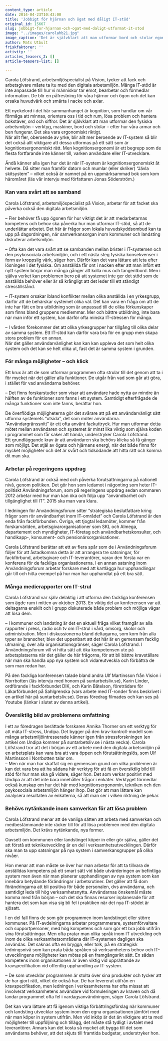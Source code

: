 ```yaml
---
content_type: article
date: 2014-04-23T10:43:00
title: 'Jobbigt för hjärnan och ögat med dåligt IT-stöd'
original_id: 15667
slug: jobbigt-for-hjarnan-och-ogat-med-daligt-utformat-it-stod
image: "../images/carolahb21.jpg"
image_caption: 'Det är självklart att man utformar bord och stolar egonomisk rätt, utifrån hur kroppen fungerar. Men det finns stora brister i hur IT fungerar ihop med hjärnans förmåga att minnas, orientera oss i tid och rum, och hantera bokstäver, ord och siffror - vår kognitiva förmåga. Vi behöver IT som är kognitionsergonomiskt rätt utformad.'
author: Mats Utbult
friskfaktorer: ''
activity: ''
articles_teasers_2: []
article-teasers-list: []

---
```


Carola Löfstrand, arbetsmiljöspecialist på Vision, tycker att fack och arbetsgivare måste ta itu med den digitala arbetsmiljön. Många IT-stöd är inte anpassade till hur vi människor tar emot, bearbetar och förmedlar information. De blir en påfrestning för våra hjärnor och ögon och det kan orsaka huvudvärk och smärta i nacke och axlar.

Ett nyckelord i det här sammanhanget är kognition, som handlar om vår förmåga att minnas, orientera oss i tid och rum, lösa problem och hantera bokstäver, ord och siffror. Det är självklart att man utformar den fysiska arbetsmiljön – verktyg, maskiner, bord och stolar – efter hur våra armar och ben fungerar. Det ska vara ergonomiskt riktigt.  
När allt fler, oberoende av yrke, blir allt mer beroende av IT-system så blir det också allt viktigare att dessa utformas på ett sätt som är kognitionsergonomiskt rätt. Men kognitionsergonomi är ett begrepp som de flesta fortfarande inte känner till, varken användare eller IT-utvecklare.

Ändå känner alla igen hur det är när IT-system är kognitionsergonomiskt åt helvete. Då sitter man framför datorn och mumlar (eller skriker) “Jävla skitsystem” – vilket också är namnet på en uppmärksammad bok som kom häromåret (läs vår intervju med författaren Jonas Söderström.)

### Kan vara svårt att se samband

Carola Löfstrand, arbetsmiljöspecialist på Vision, arbetar för att facket ska påverka också den digitala arbetsmiljön.

– Fler behöver få upp ögonen för hur viktigt det är att medarbetarnas kompetens och behov ska påverka hur man utformar IT-stöd, så att de underlättar arbetet. Det här är frågor som lokala huvudskyddsombud kan ta upp på dagordningen, när samverkansorgan inom kommuner och landsting diskuterar arbetsmiljön.

– Ofta kan det vara svårt att se sambanden mellan brister i IT-systemen och den psykosociala arbetsmiljön, och i ett nästa steg fysiska konsekvenser i form av kroppslig värk, säger hon. Därför kan det vara lättare att leta efter lösningen i det fysiska. Om anställda får ont i nacken efter att man infört ett nytt system börjar man många gånger att kolla mus och tangentbord. Men i själva verket kan problemen bero på att systemet inte ger det stöd som de anställda behöver eller är så krångligt att det leder till ett ständigt stresstillstånd.

– IT-system orsakar ibland konflikter mellan olika anställda i en yrkesgrupp, därför att de behärskar systemet olika väl. Det kan vara en fråga om att de inte har fått en bra utbildning som är anpassad till de olika förkunskaper som finns bland gruppens medlemmar. Mer och bättre utbildning, inte bara när man inför ett system, kan därför ofta minska IT-stressen för många.

– I vården förekommer det att olika yrkesgrupper har tillgång till olika delar av samma system. Ett IT-stöd kan därför vara bra för en grupp men skapa stora problem för en annan.  
När det gäller användarvänlighet kan kan kan uppleva det som helt olika system och det kan se helt olika ut, fast det är samma system i grunden.

### För många möjligheter – och klick

Ett krux är att de som utformar programmen ofta strular till det genom att ta i för mycket när det gäller alla funktioner. De utgår från vad som går att göra, i stället för vad användarna behöver.

– Det finns forskarstudier som visar att användare hade nytta av mindre än hälften av de funktioner som fanns i ett system. Samtidigt efterfrågade de många funktioner som inte fanns, berättar hon.

De överflödiga möjligheterna gör det svårare att på ett användarvänligt sätt utforma systemets “utsida”, det som möter användarna. “Användargränssnitt” är ett ofta använt fackuttryck. Hur man utformar detta mötet mellan användaren och systemet är minst lika viktig som själva koden i programmet som får saker att hända, understryker Carola Löfstrand.  
Ett grundläggande krav är att användaren ska behövs klicka så få gånger som möjligt. Det stjäl av ögats och hjärnans energi, när det både finns för mycket möjligheter och det är svårt och tidsödande att hitta rätt och komma dit man ska.

### Arbetar på regeringens uppdrag

Carola Löfstrand är också med och påverka förutsättningarna på nationell nivå, genom politiken. Det gör hon som ledamot i någonting som heter IT-politiskt Användningsforum, som på regeringens uppdrag sedan sommaren 2012 arbetar med hur man kan öka och följa upp “användbarhet och tillgänglighet till IT”. 2015 ska man vara klara.

I ledningen för Användningsforum sitter “strategiska beslutfattare kring frågor som rör användbarhet inom IT-området” och Carola Löfstrand är den enda från fackförbunden. Övriga, ett tjogtal ledamöter, kommer från forskarvärlden, arbetsgivarorganisationer som SKL och Almega, departement och myndigheter, IT-företag och användbarhetskonsulter, och handikapp-, konsument- och pensionärsorganisationer.

Carola Löfstrand berättar att ett av flera spår som de i Användningsforum följer för att åstadkomma detta är att arrangera tre satsningar, för fackförbund, arbetsgivare och IT-leverantörer, varav den första var en konferens för de fackliga organisationerna. I en annan satsning inom Användningsforum arbetar forskare med att kartlägga hur upphandlingar går till och hitta exempel på hur man har upphandlat på ett bra sätt.

### Många medierapporter om IT-strul

Carola Löfstrand var själv delaktig i att utforma den fackliga konferensen som ägde rum i mitten av oktober 2013. En viktig del av konferensen var att deltagarna enskilt och i grupp diskuterade både problem och möjliga vägar att lösa dem.

– I kommuner och landsting är det en aktuell fråga vilket framgår av alla rapporter i press, radio och tv om IT-strul i vård, omsorg, skolor och administration. Men i diskussionerna bland deltagarna, som kom från alla typer av branscher, blev det uppenbart att det här är en gemensam facklig utmaning, över alla organisationsgränser, säger Carola Löfstrand. I Användningsforum vill vi hitta sätt att öka kompetensen ute på arbetsplatserna när det gäller de här frågorna, för att bli bättre kravställare när man ska handla upp nya system och vidareutveckla och förbättra de som man redan har.

På den fackliga konferensen talade bland andra Ulf Martinsson från Vision i Norrbotten (läs intervju med honom på suntarbetsliv.se), Karin Linder, ordförande i fackförbundet DIK, och Karin Båtelson, företrädare för Läkarförbundet på Sahlgrenska (vars arbete med IT-ronder finns beskrivet i en artikel här på suntarbetsliv.se). Deras föredrag filmades och kan ses på Youtube (länkar i slutet av denna artikel).

### Översiktlig bild av problemens omfattning

I ett av föredragen berättade forskaren Annika Thorner om ett verktyg för att mäta IT-stress, Undipa. Det bygger på den krav-kontroll-modell som många arbetsmiljöintresserade känner igen från stressforskningen (en artikel om Undipa kommer på suntarbetsliv.se i nästa vecka). Carola Löfstrand tror att det i början av ett arbete med den digitala arbetsmiljön på en arbetsplats kan vara bra att vara öppen och förutsättningslös, som Ulf Martinsson i Norrbotten talar om.  
– Men när man har skaffat sig en gemensam grund om vilka problemen är kan det vara bra att ha sådana här verktyg för att få en översiktlig bild till stöd för hur man ska gå vidare, säger hon. Det som verkar positivt med Undipa är att det inte bara innehåller frågor i enkäter. Verktyget förmedlar också kunskap om hur det här med kognitionsergonomin, tekniken och den psykosociala arbetsmiljön hänger ihop. Det gör att man lättare kan analysera resultaten av enkäterna, så att man ser i vilken riktning de pekar.

### Behövs nytänkande inom samverkan för att lösa problem

Carola Löfstrand menar att de vanliga sätten att arbeta med samverkan och medbestämmande inte räcker till för att lösa problemen med den digitala arbetsmiljön. Det krävs nytänkande, nya former.

Oavsett om kommunen eller landstinget köper in eller gör själva, gäller det att förstå att teknikutveckling är en del i verksamhetsutvecklingen. Därför ska man ta upp satsningar på nya system i samverkansgrupper på olika nivåer.

Hon menar att man måste se över hur man arbetar för att ta tillvara de anställdas kompetens på ett smart sätt vid både utvärderingen av befintliga system men även när man planerar upphandlingen av nya system som kan innebära betydande förändringar i arbetsrutiner. Det gäller att få dom förändringarna att bli positiva för både personalen, dvs användarna, och samtidigt leda till hög verksamhetsnytta. Användarnas önskemål måste komma med från början – och det ska finnas resurser inplanerade för att hantera det som kan visa sig bli fel i praktiken när det nya IT-stödet är sjösatt.

I en del fall finns de som gör programmen inom landstinget eller större kommuner. På IT-avdelningarna arbetar programmerare, systemförvaltare och supportpersoner, med hög kompetens och som gör ett bra jobb utifrån sina förutsättningar. Men ofta pratar man olika språk inom IT utveckling och inom de olika verksamhetsområdena där IT-systemen dagligen ska användas. Det saknas ofta en brygga, eller tolk, på en strategisk ledningsnivå som kan prata båda språken så verksamhetens behov och IT-utvecklingens möjligheter kan mötas på en framgångsrikt sätt. En sådan kompetens inom organisationen är även viktig vid upprättande av kravspecifikation vid offentlig upphandling av IT-system.

– De som utvecklar programmen är stolta över sina produkter och tycker att de har gjort rätt, vilket de också har. De har levererat utifrån en kravspecifikation, men ledningen i verksamheterna har ofta missat att involverat verksamhetens användare vid formuleringen av kraven och då landar programmet ofta fel i vardagsanvändningen, säger Carola Löfstrand.

Det kan vara lättare att få igenom viktiga förbättringsförslag när kommuner och landsting utvecklar system inom den egna organisationen jämfört med när man köper in system utifrån. Men vid inköp är det än viktigare att ta med möjligheter till uppföljning och tillägg, det måste stå tydligt i avtalet med leverantörer. Annars kan det kosta så mycket att bygga till det som användarna behöver, att det skjuts till framtida budgetar, understryker hon.

